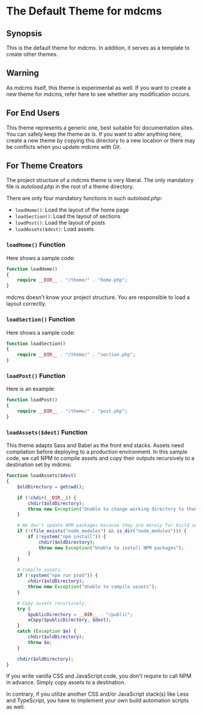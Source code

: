 # The Default Theme for mdcms

## Synopsis

This is the default theme for mdcms. In addition, it serves as a template to create other themes.

## Warning

As mdcms itself, this theme is experimental as well. If you want to create a new theme for mdcms, refer here to see whether any modification occurs.

## For End Users

This theme represents a generic one, best suitable for documentation sites. You can safely keep the theme *as is*. If you want to alter anything here, create a new theme by copying this directory to a new location or there may be conflicts when you update mdcms with Git.

## For Theme Creators

The project structure of a mdcms theme is very liberal. The only mandatory file is *autoload.php* in the root of a theme directory.

There are only four mandatory functions in such *autoload.php*:

* `loadHome()`: Load the layout of the home page
* `loadSection()`: Load the layout of sections
* `loadPost()`: Load the layout of posts
* `loadAssets($dest)`: Load assets

### `loadHome()` Function

Here shows a sample code:

```php
function loadHome()
{
    require __DIR__ . "/theme/" . "home.php";
}
```

mdcms doesn't know your project structure. You are responsible to load a layout correctly.

### `loadSection()` Function

Here shows a sample code:

```php
function loadSection()
{
    require __DIR__ . "/theme/" . "section.php";
}
```

### `loadPost()` Function

Here is an example:

```php
function loadPost()
{
    require __DIR__ . "/theme/" . "post.php";
}
```

### `loadAssets($dest)` Function

This theme adapts Sass and Babel as the front end stacks. Assets need compilation before deploying to a production environment. In this sample code, we call NPM to compile assets and copy their outputs recursively to a destination set by mdcms:

```php
function loadAssets($dest)
{
    $oldDirectory = getcwd();

    if (!chdir(__DIR__)) {
        chdir($oldDirectory);
        throw new Exception("Unable to change working directory to theme directory");
    }

    # We don't update NPM packages because they are merely for build automation.
    if (!(file_exists("node_modules") && is_dir("node_modules"))) {
        if (!system("npm install")) {
            chdir($oldDirectory);
            throw new Exception("Unable to install NPM packages");
        }
    }

    # Compile assets.
    if (!system("npm run prod")) {
        chdir($oldDirectory);
        throw new Exception("Unable to compile assets");
    }

    # Copy assets recursively.
    try {
        $publicDirectory = __DIR__ . "/public";
        xCopy($publicDirectory, $dest);
    }
    catch (Exception $e) {
        chdir($oldDirectory);
        throw $e;
    }

    chdir($oldDirectory);
}
```
If you write vanilla CSS and JavaScript code, you don't require to call NPM in advance. Simply copy assets to a destination.

In contrary, if you utilize another CSS and/or JavaScript stack(s) like Less and TypeScript, you have to implement your own build automation scripts as well.
